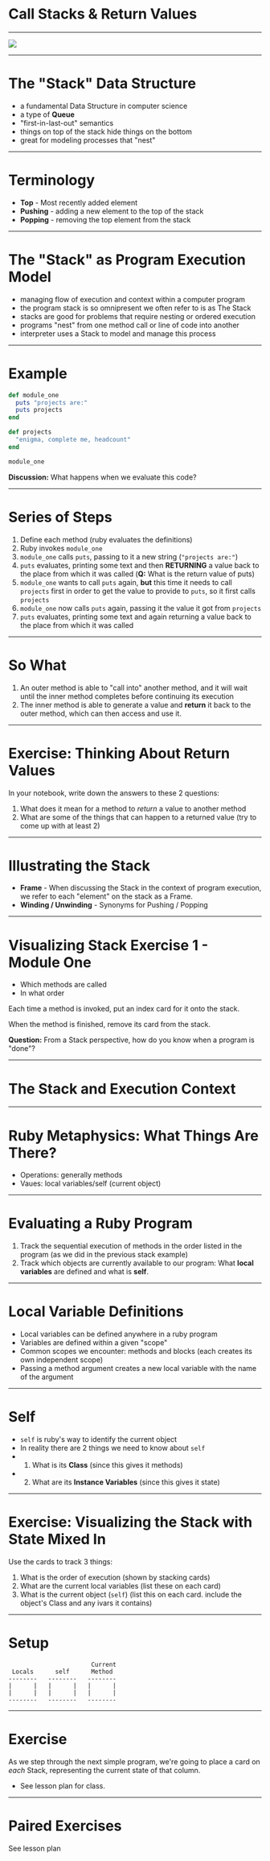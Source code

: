 # Call Stacks & Return Values

---

![](https://www.youtube.com/watch?v=beqqGIdabrE)

---

# The "Stack" Data Structure

* a fundamental Data Structure in computer science
* a type of **Queue**
* "first-in-last-out" semantics
* things on top of the stack hide things on the bottom
* great for modeling processes that "nest"

---

# Terminology

* __Top__ - Most recently added element
* __Pushing__ - adding a new element to the top of the stack
* __Popping__ - removing the top element from the stack

---

# The "Stack" as Program Execution Model

* managing flow of execution and context within a computer program
* the program stack is so omnipresent we often refer to is as The Stack
* stacks are good for problems that require nesting or ordered execution
* programs "nest" from one method call or line of code into another
* interpreter uses a Stack to model and manage this process

---

# Example

```ruby
def module_one
  puts "projects are:"
  puts projects
end

def projects
  "enigma, complete me, headcount"
end

module_one
```

__Discussion:__ What happens when we evaluate this code?

---

# Series of Steps

1. Define each method (ruby evaluates the definitions)
2. Ruby invokes `module_one`
3. `module_one` calls `puts`, passing to it a new string (`"projects are:"`)
4. `puts` evaluates, printing some text and then **RETURNING** a value back to the place from which it was called (**Q:** What is the return value of puts)
5. `module_one` wants to call `puts` again, **but** this time it needs to call `projects` first in order to get the value to provide to `puts`, so it first calls `projects`
6. `module_one` now calls `puts` again, passing it the value it got from `projects`
7. `puts` evaluates, printing some text and again returning a value back to the place from which it was called

---

# So What

1. An outer method is able to "call into" another method, and it will wait until the inner method completes before continuing its execution
2. The inner method is able to generate a value and __return__ it back to the outer method, which can then access and use it.

---

# Exercise: Thinking About Return Values

In your notebook, write down the answers to these 2 questions:

1. What does it mean for a method to *return* a value to another method
2. What are some of the things that can happen to a returned value (try to come up with at least 2)

---

# Illustrating the Stack

* __Frame__ - When discussing the Stack in the context of program execution, we refer to each "element" on the stack as a Frame.
* __Winding / Unwinding__ - Synonyms for Pushing / Popping

---

# Visualizing Stack Exercise 1 - Module One

* Which methods are called
* In what order

Each time a method is invoked, put an index card for it onto the stack.

When the method is finished, remove its card from the stack.

**Question:** From a Stack perspective, how do you know when a program is "done"?

---

# The Stack and Execution Context

---

# Ruby Metaphysics: What Things Are There?

* Operations: generally methods
* Vaues: local variables/self (current object)

---

# Evaluating a Ruby Program

1. Track the sequential execution of methods in the order listed in the program (as we did in the previous stack example)
2. Track which objects are currently available to our program: What **local variables** are defined and what is **self**.

---

# Local Variable Definitions

* Local variables can be defined anywhere in a ruby program
* Variables are defined within a given "scope"
* Common scopes we encounter: methods and blocks (each creates its own independent scope)
* Passing a method argument creates a new local variable with the name of the argument

---

# Self

* `self` is ruby's way to identify the current object
* In reality there are 2 things we need to know about `self`
* 1. What is its __Class__ (since this gives it methods)
* 2. What are its __Instance Variables__ (since this gives it state)

---

# Exercise: Visualizing the Stack with State Mixed In

Use the cards to track 3 things:

1. What is the order of execution (shown by stacking cards)
2. What are the current local variables (list these on each card)
3. What is the current object (`self`) (list this on each card. include the object's Class and any ivars it contains)

---

# Setup

```
                       Current
 Locals      self      Method
--------   --------   --------
|      |   |      |   |      |
|      |   |      |   |      |
--------   --------   --------
```

---

# Exercise

As we step through the next simple program, we're going to place a card on *each* Stack, representing the current state of that column.

* See lesson plan for class.

---

# Paired Exercises

See lesson plan
